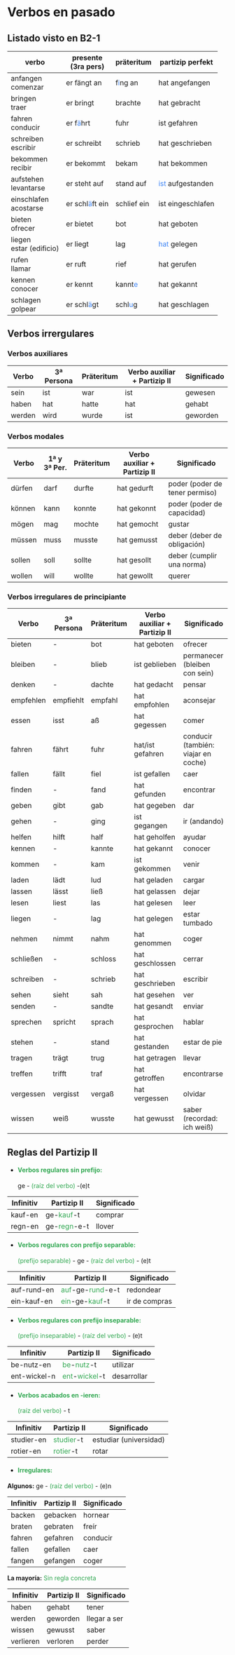 # Verbos en pasado

## Listado visto en B2-1

| verbo | presente <br> (3ra pers) | präteritum | partizip perfekt | 
| ----- | ----- | ----- | ----- | 
| anfangen <br> comenzar | er fängt an | f<span style="color:#4287f5">i</span>ng an | hat angefangen | 
| bringen <br> traer | er bringt | brachte | hat gebracht |
| fahren <br> conducir | er f<span style="color:#4287f5">ä</span>hrt | fuhr | ist gefahren |
| schreiben <br> escribir | er schreibt | schrieb | hat geschrieben | 
| bekommen <br> recibir | er bekommt | bekam | hat bekommen | 
| aufstehen <br> levantarse | er steht auf | stand auf | <span style="color:#4287f5">ist</span> aufgestanden |
| einschlafen <br> acostarse | er schl<span style="color:#4287f5">ä</span>ft ein |  schlief ein | ist eingeschlafen |
| bieten <br> ofrecer | er bietet | bot | hat geboten |
| liegen <br> estar (edificio) | er liegt | lag | <span style="color:#4287f5">hat</span> gelegen |
| rufen <br> llamar | er ruft | rief | hat gerufen |
| kennen <br> conocer | er kennt | kannt<span style="color:#4287f5">e</span> | hat gekannt |
| schlagen <br> golpear | er schl<span style="color:#4287f5">ä</span>gt | schl<span style="color:#4287f5">u</span>g | hat geschlagen |

## Verbos irrergulares

### Verbos auxiliares

|Verbo |	3ª Persona | 	Präteritum |	Verbo auxiliar + Partizip II | Significado |
| ----- | ----- | ----- | ----- | ----- |
|sein|	ist|	war|	ist| gewesen|	ser, estar|
|haben|	hat|	hatte|	hat| gehabt|	tener, haber|
|werden|	wird|	wurde|	ist| geworden| worden|	llegar a ser|

### Verbos modales

|Verbo|	1ª y 3ª Per.|	Präteritum|	Verbo auxiliar + Partizip II|	Significado|
| ----| ----- | ---- | ----- | ----- |
|dürfen|	darf|	durfte|	hat gedurft|	poder (poder de tener permiso)|
|können|	kann|	konnte|	hat gekonnt|	poder (poder de capacidad)|
|mögen|	mag|	mochte|	hat gemocht|	gustar|
|müssen|	muss|	musste|	hat gemusst|	deber (deber de obligación)|
|sollen|	soll|	sollte|	hat gesollt|	deber (cumplir una norma)|
|wollen|	will|	wollte|	hat gewollt|	querer|

### Verbos irregulares de principiante

| Verbo |	3ª Persona | Präteritum |	Verbo auxiliar + Partizip II | Significado |
| ----- | ----- | ----- | ----- | ---- |
| bieten | - | bot|	hat geboten|	ofrecer|
| bleiben| - |blieb|	ist geblieben|	permanecer (bleiben con sein)|
|denken | - | dachte|	hat gedacht	|pensar|
|empfehlen|	empfiehlt|	empfahl|	hat empfohlen|	aconsejar|
|essen|	isst|	aß|	hat gegessen|	comer|
|fahren	|fährt|	fuhr|	hat/ist gefahren|	conducir (también: viajar en coche)|
|fallen	|fällt|	fiel|	ist gefallen|	caer|
|finden| - |		fand|	hat gefunden	|encontrar|
|geben|	gibt|	gab	|hat gegeben|	dar|
|gehen| - |		ging	|ist gegangen|	ir (andando)|
|helfen	|hilft|	half|	hat geholfen|	ayudar|
|kennen | - |	kannte|	hat gekannt|	conocer|
|kommen | - |	kam|	ist gekommen|	venir|
|laden|	lädt|	lud|	hat geladen|	cargar|
|lassen|	lässt|	ließ|	hat gelassen|	dejar|
|lesen|	liest |	las|	hat gelesen|	leer|
|liegen | - |	lag|	hat gelegen	|estar tumbado|
|nehmen|	nimmt|	nahm|	hat genommen|	coger|
|schließen | - |	schloss|	hat geschlossen|	cerrar|
|schreiben | - |	schrieb|	hat geschrieben|	escribir|
|sehen|	sieht	|sah	|hat gesehen|	ver|
|senden | - |	sandte|	hat gesandt|	enviar|
|sprechen	|spricht|	sprach|	hat gesprochen|	hablar|
|stehen	| - |	stand|	hat gestanden|	estar de pie|
|tragen	|trägt|	trug|	hat getragen|	llevar|
|treffen	|trifft|traf|	hat getroffen|	encontrarse|
|vergessen	|vergisst|	vergaß|	hat vergessen|	olvidar|
|wissen	|weiß	|wusste|	hat gewusst|	saber (recordad: ich weiß)|

## Reglas del Partizip II

* <h4> <span style="color:#32a852">Verbos regulares sin prefijo: </span></h4>  ge - <span style="color:#32a852">(raíz del verbo)</span> -(e)t

|Infinitiv |	Partizip II	| Significado |
| ----- | ----- | ----- |
| kauf-en |	ge-<span style="color:#32a852">kauf</span>-t	| comprar |
| regn-en |	ge-<span style="color:#32a852">regn</span>-e-t |	llover |

* <h4> <span style="color:#32a852">Verbos regulares con prefijo separable: </span></h4>  <span style="color:#32a852">(prefijo separable)</span> - ge - <span style="color:#32a852">(raíz del verbo)</span> - (e)t

| Infinitiv |	Partizip II	| Significado |
| ----- | ----- | ----- |
| auf-rund-en	| <span style="color:#32a852">auf</span>-ge-<span style="color:#32a852">rund</span>-e-t |	redondear |
| ein-kauf-en	| <span style="color:#32a852">ein</span>-ge-<span style="color:#32a852">kauf</span>-t	| ir de compras |

* <h4> <span style="color:#32a852">Verbos regulares con prefijo inseparable: </span></h4>  <span style="color:#32a852">(prefijo inseparable)</span> -  <span style="color:#32a852">(raíz del verbo)</span> - (e)t

| Infinitiv |	Partizip II	| Significado |
| ----- | ----- | ----- |
| be-nutz-en	| <span style="color:#32a852">be</span>-<span style="color:#32a852">nutz</span>-t |	utilizar |
| ent-wickel-n	| <span style="color:#32a852">ent</span>-<span style="color:#32a852">wickel</span>-t	| desarrollar |

* <h4> <span style="color:#32a852">Verbos acabados en -ieren: </span></h4>  <span style="color:#32a852">(raíz del verbo)</span> - t

| Infinitiv |	Partizip II	| Significado |
| ----- | ----- | ----- |
| studier-en	| <span style="color:#32a852">studier</span>-t |	estudiar (universidad) |
| rotier-en	| <span style="color:#32a852">rotier</span>-t	| rotar |

*  <h4> <span style="color:#32a852">Irregulares: </span></h4>

<b>Algunos:</b> ge - <span style="color:#32a852">(raíz del verbo)</span> - (e)n

| Infinitiv |	Partizip II	| Significado |
| ----- | ----- | ----- |
|backen |	gebacken|	hornear|
|braten |	gebraten|	freír|
|fahren |	gefahren|	conducir|
|fallen |	gefallen|	caer|
|fangen |	gefangen|	coger|

<b>La mayoría:</b> <span style="color:#32a852">Sin regla concreta</span>

| Infinitiv |	Partizip II	| Significado |
| ----- | ----- | ----- |
|haben|	gehabt	|tener|
|werden|	geworden	|llegar a ser|
|wissen|	gewusst	|saber|
|verlieren|	verloren	|perder|
